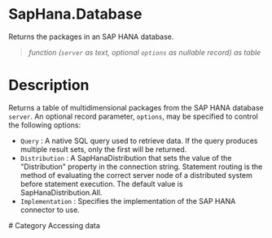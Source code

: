 ﻿# SapHana.Database
Returns the packages in an SAP HANA database.
> _function (<code>server</code> as text, optional <code>options</code> as nullable record) as table_
# Description 
Returns a table of multidimensional packages from the SAP HANA database <code>server</code>. An optional record parameter, <code>options</code>, may be specified to control the following options:
    <ul>
<li><code>Query</code> : A native SQL query used to retrieve data. If the query produces multiple result sets, only the first will be returned.</li>
<li><code>Distribution</code> : A SapHanaDistribution that sets the value of the &quot;Distribution&quot; property in the connection string. Statement routing is the method of evaluating the correct server node of a distributed system before statement execution. The default value is SapHanaDistribution.All.</li>
<li><code>Implementation</code> : Specifies the implementation of the SAP HANA connector to use.</li>
</ul>
# Category 
Accessing data
